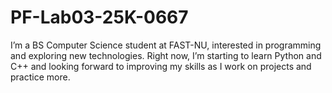 # PF-Lab03-25K-0667
I’m a BS Computer Science student at FAST-NU, interested in programming and exploring new technologies. Right now, I’m starting to learn Python and C++ and looking forward to improving my skills as I work on projects and practice more.
